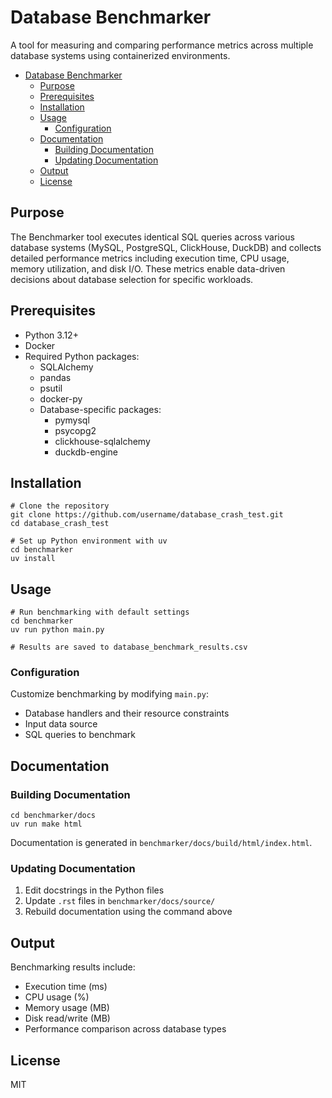# Database Benchmarker

A tool for measuring and comparing performance metrics across multiple database systems using containerized environments.

<!-- TOC -->
* [Database Benchmarker](#database-benchmarker)
  * [Purpose](#purpose)
  * [Prerequisites](#prerequisites)
  * [Installation](#installation)
  * [Usage](#usage)
    * [Configuration](#configuration)
  * [Documentation](#documentation)
    * [Building Documentation](#building-documentation)
    * [Updating Documentation](#updating-documentation)
  * [Output](#output)
  * [License](#license)
<!-- TOC -->

## Purpose

The Benchmarker tool executes identical SQL queries across various database systems (MySQL, PostgreSQL, ClickHouse, DuckDB) and collects detailed performance metrics including execution time, CPU usage, memory utilization, and disk I/O. These metrics enable data-driven decisions about database selection for specific workloads.

## Prerequisites

- Python 3.12+
- Docker
- Required Python packages:
  - SQLAlchemy
  - pandas
  - psutil
  - docker-py
  - Database-specific packages:
    - pymysql
    - psycopg2
    - clickhouse-sqlalchemy
    - duckdb-engine

## Installation

```shell script
# Clone the repository
git clone https://github.com/username/database_crash_test.git
cd database_crash_test

# Set up Python environment with uv
cd benchmarker
uv install
```


## Usage

```shell script
# Run benchmarking with default settings
cd benchmarker
uv run python main.py

# Results are saved to database_benchmark_results.csv
```


### Configuration

Customize benchmarking by modifying `main.py`:
- Database handlers and their resource constraints
- Input data source
- SQL queries to benchmark

## Documentation

### Building Documentation

```shell script
cd benchmarker/docs
uv run make html
```

Documentation is generated in `benchmarker/docs/build/html/index.html`.

### Updating Documentation

1. Edit docstrings in the Python files
2. Update `.rst` files in `benchmarker/docs/source/`
3. Rebuild documentation using the command above

## Output

Benchmarking results include:
- Execution time (ms)
- CPU usage (%)
- Memory usage (MB)
- Disk read/write (MB)
- Performance comparison across database types

## License

MIT